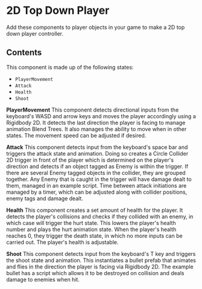 # 2D Top Down Player
Add these components to player objects in your game to make a 2D top down player controller.

## Contents
This component is made up of the following states:

- `PlayerMovement`
- `Attack`
- `Health`
- `Shoot`

**PlayerMovement**
This component detects directional inputs from the keyboard's WASD and arrow keys and moves the player accordingly using a Rigidbody 2D. It detects the last direction the player is facing to manage animation Blend Trees. It also manages the ability to move when in other states. The movement speed can be adjusted if desired.

**Attack**
This component detects input from the keyboard's space bar and triggers the attack state and animation. Doing so creates a Circle Collider 2D trigger in front of the player which is determined on the player's direction and detects if an object tagged as Enemy is within the trigger. If there are several Enemy tagged objects in the collider, they are grouped together. Any Enemy that is caught in the trigger will have damage dealt to them, managed in an example script. Time between attack initiations are managed by a timer, which can be adjusted along with collider positions, enemy tags and damage dealt.

**Health**
This component creates a set amount of health for the player. It detects the player's collisions and checks if they collided with an enemy, in which case will trigger the hurt state. This lowers the player's health number and plays the hurt animation state. When the player's health reaches 0, they trigger the death state, in which no more inputs can be carried out. The player's health is adjustable.

**Shoot**
This component detects input from the keyboard's T key and triggers the shoot state and animation. This instantiates a bullet prefab that animates and flies in the direction the player is facing via Rigidbody 2D. The example bullet has a script which allows it to be destroyed on collision and deals damage to enemies when hit.